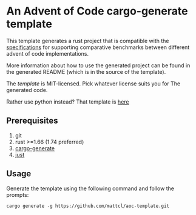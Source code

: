 # An Advent of Code cargo-generate template

This template generates a rust project that is compatible with the
[specifications](https://github.com/mattcl/aoc-benchmarks/blob/master/SPECIFICATION.md)
for supporting comparative benchmarks between different advent of code
implementations.

More information about how to use the generated project can be found in the
generated README (which is in the source of the template).

The _template_ is MIT-licensed. Pick whatever license suits you for The
generated code.

Rather use python instead? That template is
[here](https://github.com/mattcl/aoc-python-template)


## Prerequisites

1. git
2. rust >=1.66 (1.74 preferred)
3. [cargo-generate](https://crates.io/crates/cargo-generate)
4. [just](https://github.com/casey/just#packages)


## Usage

Generate the template using the following command and follow the prompts:
```
cargo generate -g https://github.com/mattcl/aoc-template.git
```
